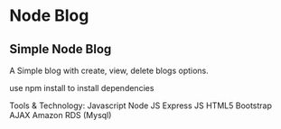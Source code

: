 # Node Blog
## Simple Node Blog 
A Simple blog with create, view, delete blogs options.

use npm install to install dependencies 

Tools & Technology:
Javascript
Node JS
Express JS
HTML5
Bootstrap
AJAX
Amazon RDS (Mysql)




